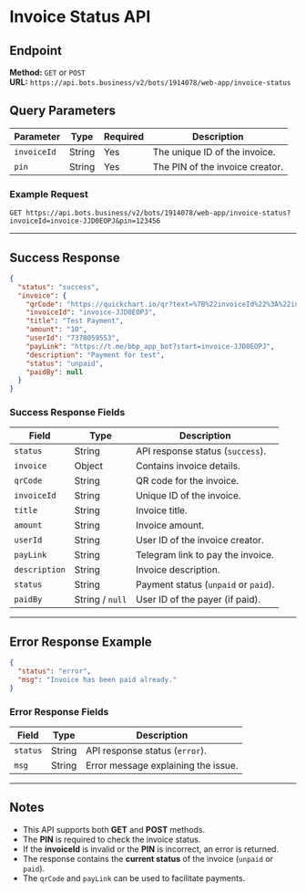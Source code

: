 # Invoice Status API

## Endpoint
**Method:** `GET` or `POST`  
**URL:** `https://api.bots.business/v2/bots/1914078/web-app/invoice-status`

## Query Parameters

| Parameter   | Type   | Required | Description |
|------------|--------|----------|-------------|
| `invoiceId` | String | Yes      | The unique ID of the invoice. |
| `pin`       | String | Yes      | The PIN of the invoice creator. |

### Example Request
```http
GET https://api.bots.business/v2/bots/1914078/web-app/invoice-status?invoiceId=invoice-JJD0EOPJ&pin=123456
```

---

## Success Response

```json
{
  "status": "success",
  "invoice": {
    "qrCode": "https://quickchart.io/qr?text=%7B%22invoiceId%22%3A%22invoice-JJD0EOPJ%22%2C%22title%22%3A%22Test%20Payment%22%2C%22amount%22%3A%2210%22%7D",
    "invoiceId": "invoice-JJD0EOPJ",
    "title": "Test Payment",
    "amount": "10",
    "userId": "7378059553",
    "payLink": "https://t.me/bbp_app_bot?start=invoice-JJD0EOPJ",
    "description": "Payment for test",
    "status": "unpaid",
    "paidBy": null
  }
}
```

### Success Response Fields

| Field       | Type    | Description |
|------------|--------|-------------|
| `status`   | String | API response status (`success`). |
| `invoice`  | Object | Contains invoice details. |
| `qrCode`   | String | QR code for the invoice. |
| `invoiceId` | String | Unique ID of the invoice. |
| `title`    | String | Invoice title. |
| `amount`   | String | Invoice amount. |
| `userId`   | String | User ID of the invoice creator. |
| `payLink`  | String | Telegram link to pay the invoice. |
| `description` | String | Invoice description. |
| `status`   | String | Payment status (`unpaid` or `paid`). |
| `paidBy`   | String / `null` | User ID of the payer (if paid). |

---

## Error Response Example

```json
{
  "status": "error",
  "msg": "Invoice has been paid already."
}
```

### Error Response Fields

| Field     | Type   | Description |
|-----------|--------|-------------|
| `status`  | String | API response status (`error`). |
| `msg`     | String | Error message explaining the issue. |

---

## Notes
- This API supports both **GET** and **POST** methods.
- The **PIN** is required to check the invoice status.
- If the **invoiceId** is invalid or the **PIN** is incorrect, an error is returned.
- The response contains the **current status** of the invoice (`unpaid` or `paid`).
- The `qrCode` and `payLink` can be used to facilitate payments.
